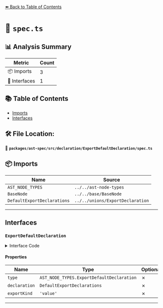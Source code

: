 [⬅️ Back to Table of Contents](../../../../../index.md)

# 📄 `spec.ts`

## 📊 Analysis Summary

| Metric | Count |
|--------|-------|
| 📦 Imports | 3 |
| 📐 Interfaces | 1 |

## 📚 Table of Contents

- [Imports](#imports)
- [Interfaces](#interfaces)

## 🛠️ File Location:
📂 **`packages/ast-spec/src/declaration/ExportDefaultDeclaration/spec.ts`**

## 📦 Imports

| Name | Source |
|------|--------|
| `AST_NODE_TYPES` | `../../ast-node-types` |
| `BaseNode` | `../../base/BaseNode` |
| `DefaultExportDeclarations` | `../../unions/ExportDeclaration` |


---

## Interfaces

### `ExportDefaultDeclaration`

<details><summary>Interface Code</summary>

```ts
export interface ExportDefaultDeclaration extends BaseNode {
  type: AST_NODE_TYPES.ExportDefaultDeclaration;
  /**
   * The declaration being exported.
   */
  declaration: DefaultExportDeclarations;
  /**
   * The kind of the export. Always `value` for default exports.
   */
  exportKind: 'value';
}
```
</details>

#### Properties

| Name | Type | Optional | Description |
|------|------|----------|-------------|
| `type` | `AST_NODE_TYPES.ExportDefaultDeclaration` | ✗ |  |
| `declaration` | `DefaultExportDeclarations` | ✗ |  |
| `exportKind` | `'value'` | ✗ |  |


---